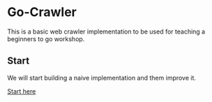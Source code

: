 # Go-Crawler

This is a basic web crawler implementation to be used for teaching
a beginners to go workshop.


## Start

We will start building a naive implementation and them improve it.

[Start here](https://github.com/andrestc/go-crawler/tree/master/00-start)